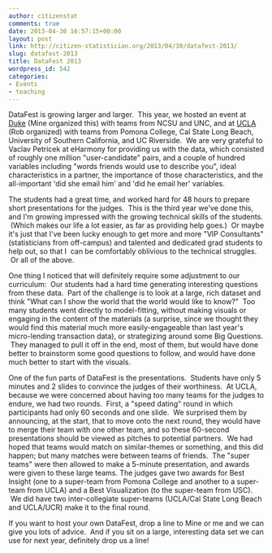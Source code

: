 ```yaml
---
author: citizenstat
comments: true
date: 2013-04-30 16:57:15+00:00
layout: post
link: http://citizen-statistician.org/2013/04/30/datafest-2013/
slug: datafest-2013
title: DataFest 2013
wordpress_id: 542
categories:
- Events
- teaching
---
```


DataFest is growing larger and larger.  This year, we hosted an event at [Duke](http://stat.duke.edu/datafest) (Mine organized this) with teams from NCSU and UNC, and at [UCLA](http://datafest.stat.ucla.edu) (Rob organized) with teams from Pomona College, Cal State Long Beach, University of Southern California, and UC Riverside.  We are very grateful to Vaclav Petricek at eHarmony for providing us with the data, which consisted of roughly one million "user-candidate" pairs, and a couple of hundred variables including "words friends would use to describe you", ideal characteristics in a partner, the importance of those characteristics, and the all-important 'did she email him' and 'did he email her' variables.

The students had a great time, and worked hard for 48 hours to prepare short presentations for the judges.  This is the third year we've done this, and I'm growing impressed with the growing technical skills of the students.  (Which makes our life a lot easier, as far as providing help goes.)  Or maybe it's just that I've been lucky enough to get more and more "VIP Consultants" (statisticians from off-campus) and talented and dedicated grad students to help out, so that I  can be comfortably oblivious to the technical struggles.  Or all of the above.

One thing I noticed that will definitely require some adjustment to our curriculum:  Our students had a hard time generating interesting questions from these data.  Part of the challenge is to look at a large, rich dataset and think "What can I show the world that the world would like to know?"  Too many students went directly to model-fitting, without making visuals or engaging in the content of the materials (a surprise, since we thought they would find this material much more easily-engageable than last year's micro-lending transaction data), or strategizing around some Big Questions.  They managed to pull it off in the end, most of them, but would have done better to brainstorm some good questions to follow, and would have done much better to start with the visuals.

One of the fun parts of DataFest is the presentations.  Students have only 5 minutes and 2 slides to convince the judges of their worthiness.  At UCLA, because we were concerned about having too many teams for the judges to endure, we had two rounds.  First, a "speed dating" round in which participants had only 60 seconds and one slide.  We surprised them by announcing, at the start, that to move onto the next round, they would have to merge their team with one other team, and so these 60-second presentations should be viewed as pitches to potential partners.  We had hoped that teams would match on similar-themes or something, and this did happen; but many matches were between teams of friends.  The "super teams" were then allowed to make a 5-minute presentation, and awards were given to these large teams. The judges gave two awards for Best Insight (one to a super-team from Pomona College and another to a super-team from UCLA) and a Best Visualization (to the super-team from USC).  We did have two inter-collegiate super-teams (UCLA/Cal State Long Beach and UCLA/UCR) make it to the final round.

If you want to host your own DataFest, drop a line to Mine or me and we can give you lots of advice.  And if you sit on a large, interesting data set we can use for next year, definitely drop us a line!
